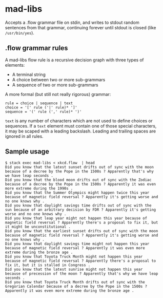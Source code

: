 # mad-libs

Accepts a .flow grammar file on stdin, and writes to stdout random sentences
from that grammar, continuing forever until stdout is closed (like
`/usr/bin/yes`).

## .flow grammar rules

A mad-libs flow rule is a recursive decision graph with three types of elements:

- A terminal string
- A choice between two or more sub-grammars
- A sequence of two or more sub-grammars

A more formal (but still not really rigorous) grammar:

```
rule = choice | sequence | text
choice = '[' rule ('|' rule)* ']'
sequence = '(' rule (',' rule)* ')'
```

`text` is any number of characters which are not used to define choices or
sequences. If a `text` element must contain one of those special characters, it
may be scaped with a leading backslash. Leading and trailing spaces are ignored
in all rules.

## Sample usage

```
$ stack exec mad-libs < xkcd.flow  | head
Did you know that the latest sunset drifts out of sync with the moon because of a decree by the Pope in the 1500s ? Apparently that's why we have leap seconds .
Did you know that the blood moon drifts out of sync with the Zodiac because of a decree by the Pope in the 1500s ? Apparently it was even more extreme during the 1990s .
Did you know that the Summer Olympics might happen twice this year because of magnetic field reversal ? Apparently it's getting worse and no one knows why .
Did you know that daylight savings time drifts out of sync with the sun because of an arbitrary decision by FDR ? Apparently it's getting worse and no one knows why .
Did you know that leap year might not happen this year because of magnetic field reversal ? Apparently there's a proposal to fix it, but it might be unconstitutional .
Did you know that the earliest sunset drifts out of sync with the moon because of magnetic field reversal ? Apparently it's getting worse and no one knows why .
Did you know that daylight savings time might not happen this year because of magnetic field reversal ? Apparently it was even more extreme during the bronze age .
Did you know that Toyota Truck Month might not happen this year because of magnetic field reversal ? Apparently there's a proposal to fix it, but it is stalled in Congress .
Did you know that the latest sunrise might not happen this year because of precession of the moon ? Apparently that's why we have leap seconds .
Did you know that Toyota Truck Month drifts out of sync with the Gregorian Calendar because of a decree by the Pope in the 1500s ? Apparently it was even more extreme during the bronze age .
```

